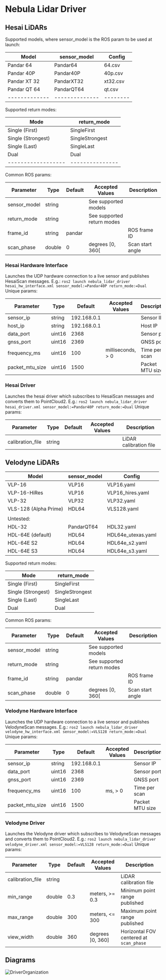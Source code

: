 # Nebula Lidar Driver

## Hesai LiDARs
Supported models, where sensor_model is the ROS param to be used at launch:

| Model         | sensor_model   | Config   |
|---------------|----------------|----------|
| Pandar 64     | Pandar64       | 64.csv   |
| Pandar 40P    | Pandar40P      | 40p.csv  |
| Pandar XT 32  | PandarXT32     | xt32.csv |
| Pandar QT 64  | PandarQT64     | qt.csv   |
| ------------- | -------------- | -------- |

Supported return modes:

| Mode               | return_mode     |
|--------------------|-----------------|
| Single (First)     | SingleFirst     |
| Single (Strongest) | SingleStrongest |
| Single (Last)      | SingleLast      |
| Dual               | Dual            | 
| ------------------ | --------------- |

Common ROS params:

| Parameter       | Type   | Default     | Accepted Values            | Description      |
|-----------------|--------|-------------|----------------------------|------------------|
| sensor_model    | string |             | See supported models       |                  |
| return_mode     | string |             | See supported return modes |                  |
| frame_id        | string | pandar      |                            | ROS frame ID     |
| scan_phase      | double | 0           | degrees [0, 360[           | Scan start angle |

### Hesai Hardware Interface
Launches the UDP hardware connection to a live sensor and publishes HesaiScan messages. E.g.:
```ros2 launch nebula_lidar_driver hesai_hw_interface.xml sensor_model:=Pandar40P return_mode:=Dual```
Unique params:

| Parameter       | Type   | Default     | Accepted Values   | Description     |
|-----------------|--------|-------------|-------------------|-----------------|
| sensor_ip       | string | 192.168.0.1 |                   | Sensor IP       |
| host_ip         | string | 192.168.0.1 |                   | Host IP         |
| data_port       | uint16 | 2368        |                   | Sensor port     |
| gnss_port       | uint16 | 2369        |                   | GNSS port       |
| frequency_ms    | uint16 | 100         | milliseconds, > 0 | Time per scan   |
| packet_mtu_size | uint16 | 1500        |                   | Packet MTU size |


### Hesai Driver
Launches the hesai driver which subscribes to HesaiScan messages and converts them to PointCloud2. E.g.:
```ros2 launch nebula_lidar_driver hesai_driver.xml sensor_model:=Pandar40P return_mode:=Dual```
Unique params:

| Parameter       | Type   | Default     | Accepted Values | Description            |
|-----------------|--------|-------------|-----------------|------------------------|
| calibration_file| string |             |                 | LiDAR calibration file |



## Velodyne LiDARs
| Model                 | sensor_model   | Config             |
|-----------------------|----------------|--------------------|
| VLP-16                | VLP16          | VLP16.yaml         |
| VLP-16-HiRes          | VLP16          | VLP16_hires.yaml   |
| VLP-32                | VLP32          | VLP32.yaml         | 
| VLS-128 (Alpha Prime) | HDL64          | VLS128.yaml        |
|  |  |  |
| Untested:             |                |                    |
| HDL-32                | PandarQT64     | HDL32.yaml         |
| HDL-64E (default)     | HDL64          | HDL64e_utexas.yaml |              
| HDL-64E S2            | HDL64          | HDL64e_s2.yaml     |
| HDL-64E S3            | HDL64          | HDL64e_s3.yaml     |

Supported return modes:

| Mode               | return_mode     |
|--------------------|-----------------|
| Single (First)     | SingleFirst     |
| Single (Strongest) | SingleStrongest |
| Single (Last)      | SingleLast      |
| Dual               | Dual            | 

Common ROS params:

| Parameter       | Type   | Default     | Accepted Values            | Description      |
|-----------------|--------|-------------|----------------------------|------------------|
| sensor_model    | string |             | See supported models       |                  |
| return_mode     | string |             | See supported return modes |                  |
| frame_id        | string | pandar      |                            | ROS frame ID     |
| scan_phase      | double | 0           | degrees [0, 360[           | Scan start angle |

### Velodyne Hardware Interface
Launches the UDP hardware connection to a live sensor and publishes VelodyneScan messages. E.g.:
```ros2 launch nebula_lidar_driver velodyne_hw_interface.xml sensor_model:=VLS128 return_mode:=Dual```
Unique params:

| Parameter       | Type   | Default     | Accepted Values | Description      |
|-----------------|--------|-------------|-----------------|------------------|
| sensor_ip       | string | 192.168.0.1 |                 | Sensor IP        |
| data_port       | uint16 | 2368        |                 | Sensor port      |
| gnss_port       | uint16 | 2369        |                 | GNSS port        |
| frequency_ms    | uint16 | 100         | ms, > 0         | Time per scan    |
| packet_mtu_size | uint16 | 1500        |                 | Packet MTU size  |

### Velodyne Driver
Launches the Velodyne driver which subscribes to VelodyneScan messages and converts them to PointCloud2. E.g.:
```ros2 launch nebula_lidar_driver velodyne_driver.xml sensor_model:=VLS128 return_mode:=Dual```
Unique params:

| Parameter        | Type   | Default | Accepted Values  | Description                             |
|------------------|--------|---------|------------------|-----------------------------------------|
| calibration_file | string |         |                  | LiDAR calibration file                  |
| min_range        | double | 0.3     | meters, >= 0.3   | Minimum point range published           | 
| max_range        | double | 300     | meters, <= 300   | Maximum point range published           |
| view_width       | double | 360     | degrees ]0, 360] | Horizontal FOV centered at `scan_phase` |

## Diagrams
![DriverOrganization](doc/diagram.png)

